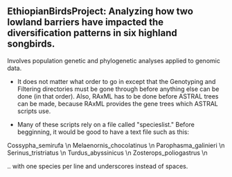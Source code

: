 ## EthiopianBirdsProject: Analyzing how two lowland barriers have impacted the diversification patterns in six highland songbirds.
Involves population genetic and phylogenetic analyses applied to genomic data. 

- It does not matter what order to go in except that the Genotyping and Filtering directories must be gone through before anything
else can be done (in that order). Also, RAxML has to be done before ASTRAL trees can be made, because RAxML provides the gene 
trees which ASTRAL scripts use.  

- Many of these scripts rely on a file called "specieslist." Before begginning, it would be good to have a text file such as this:

Cossypha_semirufa \n
Melaenornis_chocolatinus \n 
Parophasma_galinieri \n
Serinus_tristriatus \n 
Turdus_abyssinicus \n
Zosterops_poliogastrus \n

.. with one species per line and underscores instead of spaces. 
